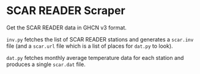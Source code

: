 SCAR READER Scraper
===================

Get the SCAR READER data in GHCN v3 format.

`inv.py` fetches the list of SCAR READER stations and generates
a `scar.inv` file (and a `scar.url` file which is a list of
places for `dat.py` to look).

`dat.py` fetches monthly average temperature data for each
station and produces a single `scar.dat` file.
